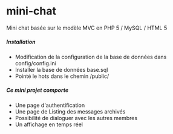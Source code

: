 # mini-chat

Mini chat basée sur le modèle MVC en PHP 5 / MySQL / HTML 5



<h5>Installation</h5>
<ul>
<li>Modification de la configuration de la base de données dans config/config.ini</li>
<li>Installer la base de données base.sql</li>
<li>Pointé le hots dans le chemin /public/</li>
</ul>


<h5>Ce mini projet comporte</h5>
<ul>
<li>Une page d'authentification</li>
<li>Une page de Listing des messages archivés</li>
<li>Possibilité de dialoguer avec les autres membres</li>
<li>Un affichage en temps réel</li>
</ul>


